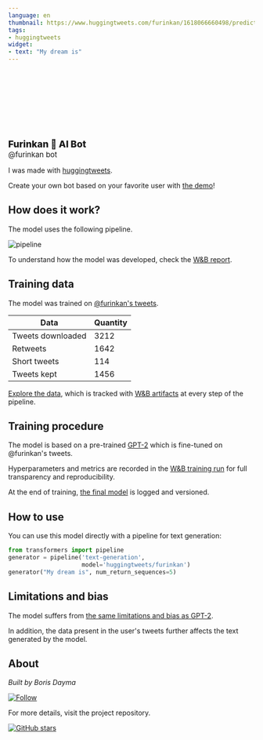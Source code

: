 ```yaml
---
language: en
thumbnail: https://www.huggingtweets.com/furinkan/1618066660498/predictions.png
tags:
- huggingtweets
widget:
- text: "My dream is"
---
```


<div>
<div style="width: 132px; height:132px; border-radius: 50%; background-size: cover; background-image: url('https://pbs.twimg.com/profile_images/1880783603/avatar_mari-glasses_400x400.jpg')">
</div>
<div style="margin-top: 8px; font-size: 19px; font-weight: 800">Furinkan 🤖 AI Bot </div>
<div style="font-size: 15px">@furinkan bot</div>
</div>

I was made with [huggingtweets](https://github.com/borisdayma/huggingtweets).

Create your own bot based on your favorite user with [the demo](https://colab.research.google.com/github/borisdayma/huggingtweets/blob/master/huggingtweets-demo.ipynb)!

## How does it work?

The model uses the following pipeline.

![pipeline](https://github.com/borisdayma/huggingtweets/blob/master/img/pipeline.png?raw=true)

To understand how the model was developed, check the [W&B report](https://wandb.ai/wandb/huggingtweets/reports/HuggingTweets-Train-a-Model-to-Generate-Tweets--VmlldzoxMTY5MjI).

## Training data

The model was trained on [@furinkan's tweets](https://twitter.com/furinkan).

| Data | Quantity |
| --- | --- |
| Tweets downloaded | 3212 |
| Retweets | 1642 |
| Short tweets | 114 |
| Tweets kept | 1456 |

[Explore the data](https://wandb.ai/wandb/huggingtweets/runs/y9ze4kqs/artifacts), which is tracked with [W&B artifacts](https://docs.wandb.com/artifacts) at every step of the pipeline.

## Training procedure

The model is based on a pre-trained [GPT-2](https://huggingface.co/gpt2) which is fine-tuned on @furinkan's tweets.

Hyperparameters and metrics are recorded in the [W&B training run](https://wandb.ai/wandb/huggingtweets/runs/2rdo1j34) for full transparency and reproducibility.

At the end of training, [the final model](https://wandb.ai/wandb/huggingtweets/runs/2rdo1j34/artifacts) is logged and versioned.

## How to use

You can use this model directly with a pipeline for text generation:

```python
from transformers import pipeline
generator = pipeline('text-generation',
                     model='huggingtweets/furinkan')
generator("My dream is", num_return_sequences=5)
```

## Limitations and bias

The model suffers from [the same limitations and bias as GPT-2](https://huggingface.co/gpt2#limitations-and-bias).

In addition, the data present in the user's tweets further affects the text generated by the model.

## About

*Built by Boris Dayma*

[![Follow](https://img.shields.io/twitter/follow/borisdayma?style=social)](https://twitter.com/intent/follow?screen_name=borisdayma)

For more details, visit the project repository.

[![GitHub stars](https://img.shields.io/github/stars/borisdayma/huggingtweets?style=social)](https://github.com/borisdayma/huggingtweets)
